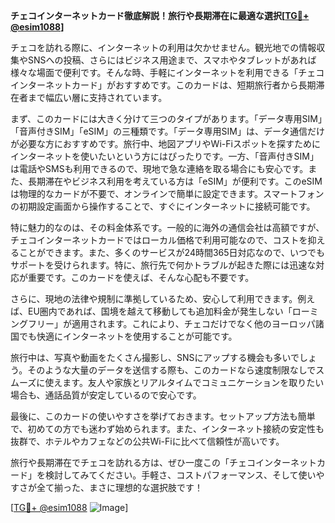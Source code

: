 **チェコインターネットカード徹底解説！旅行や長期滞在に最適な選択[[TG💪+ @esim1088](https://t.me/s/esim1088)]**

チェコを訪れる際に、インターネットの利用は欠かせません。観光地での情報収集やSNSへの投稿、さらにはビジネス用途まで、スマホやタブレットがあれば様々な場面で便利です。そんな時、手軽にインターネットを利用できる「チェコインターネットカード」がおすすめです。このカードは、短期旅行者から長期滞在者まで幅広い層に支持されています。

まず、このカードには大きく分けて三つのタイプがあります。「データ専用SIM」「音声付きSIM」「eSIM」の三種類です。「データ専用SIM」は、データ通信だけが必要な方におすすめです。旅行中、地図アプリやWi-Fiスポットを探すためにインターネットを使いたいという方にはぴったりです。一方、「音声付きSIM」は電話やSMSも利用できるので、現地で急な連絡を取る場合にも安心です。また、長期滞在やビジネス利用を考えている方は「eSIM」が便利です。このeSIMは物理的なカードが不要で、オンラインで簡単に設定できます。スマートフォンの初期設定画面から操作することで、すぐにインターネットに接続可能です。

特に魅力的なのは、その料金体系です。一般的に海外の通信会社は高額ですが、チェコインターネットカードではローカル価格で利用可能なので、コストを抑えることができます。また、多くのサービスが24時間365日対応なので、いつでもサポートを受けられます。特に、旅行先で何かトラブルが起きた際には迅速な対応が重要です。このカードを使えば、そんな心配も不要です。

さらに、現地の法律や規制に準拠しているため、安心して利用できます。例えば、EU圏内であれば、国境を越えて移動しても追加料金が発生しない「ローミングフリー」が適用されます。これにより、チェコだけでなく他のヨーロッパ諸国でも快適にインターネットを使用することが可能です。

旅行中は、写真や動画をたくさん撮影し、SNSにアップする機会も多いでしょう。そのような大量のデータを送信する際も、このカードなら速度制限なしでスムーズに使えます。友人や家族とリアルタイムでコミュニケーションを取りたい場合も、通話品質が安定しているので安心です。

最後に、このカードの使いやすさを挙げておきます。セットアップ方法も簡単で、初めての方でも迷わず始められます。また、インターネット接続の安定性も抜群で、ホテルやカフェなどの公共Wi-Fiに比べて信頼性が高いです。

旅行や長期滞在でチェコを訪れる方は、ぜひ一度この「チェコインターネットカード」を検討してみてください。手軽さ、コストパフォーマンス、そして使いやすさが全て揃った、まさに理想的な選択肢です！

[[TG💪+ @esim1088](https://t.me/s/esim1088) ![Image](https://i.postimg.cc/Y0z9fWf4/image.png)]
